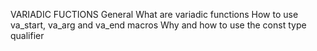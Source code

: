 VARIADIC FUCTIONS
General
What are variadic functions
How to use va_start, va_arg and va_end macros
Why and how to use the const type qualifier
